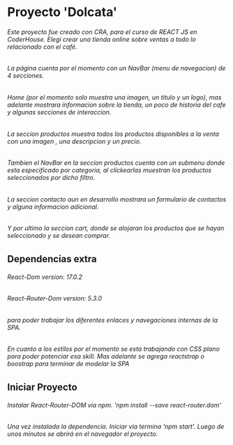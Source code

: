 # Proyecto 'Dolcata'

###### _Este proyecto fue creado con CRA, para el curso de REACT JS en CoderHouse. Elegí crear una tienda online sobre ventas a todo lo relacionado con el café._

###### _La página cuenta por el momento con un NavBar (menu de navegacion) de 4 secciones._

###### _Home (por el momento solo muestra una imagen, un titulo y un logo), mas adelante mostrara informacion sobre la tienda, un poco de historia del cafe y algunas secciones de interaccion._

###### _La seccion productos muestra todos los productos disponibles a la venta con una imagen , una descripcion y un precio._

###### _Tambien el NavBar en la seccion productos cuenta con un submenu donde esta especificado por categoria, al clickearlas muestran los productos seleccionados por dicho filtro._

###### _La seccion contacto aun en desarrollo mostrara un formulario de contactos y alguna informacion adicional._

###### _Y por ultimo la seccion cart, donde se alojaran los productos que se hayan seleccionado y se desean comprar._

## Dependencias extra

###### _React-Dom version: 17.0.2_

###### _React-Router-Dom version: 5.3.0_

###### _para poder trabajar los diferentes enlaces y navegaciones internas de la SPA._

###### _En cuanto a los estilos por el momento se esta trabajando con CSS plano para poder potenciar esa skill. Mas adelante se agrega reactstrap o boostrap para terminar de modelar la SPA_

## Iniciar Proyecto

###### _Instalar React-Router-DOM via npm. 'npm install --save react-router.dom'_

###### _Una vez instalada la dependencia. Iniciar via termina 'npm start'. Luego de unos minutos se abrirá en el navegador el proyecto._
